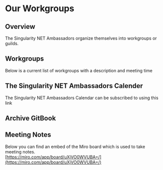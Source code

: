 # Our Workgroups

## Overview

The Singularity NET Ambassadors organize themselves into workgroups or guilds.

## Workgroups

Below is a current list of workgroups with a description and meeting time



## The Singularity NET Ambassadors Calender&#x20;

The Singularity NET Ambassadors Calendar can be subscribed to using this link

## Archive GitBook



## Meeting Notes

Below you can find an embed of the Miro board which is used to take meeting notes.\
[https://miro.com/app/board/uXjVO0WVUBA=/](https://miro.com/app/board/uXjVO0WVUBA=/)

